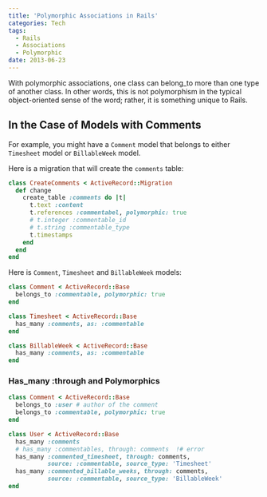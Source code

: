 ```yaml
---
title: 'Polymorphic Associations in Rails'
categories: Tech
tags:
  - Rails
  - Associations
  - Polymorphic
date: 2013-06-23
---
```


With polymorphic associations, one class can belong_to more than one type of another class. In other words, this is not polymorphism in the typical object-oriented sense of the word; rather, it is something unique to Rails.

## In the Case of Models with Comments
For example, you might have a `Comment` model that belongs to either `Timesheet` model or `BillableWeek` model.

Here is a migration that will create the `comments` table:

``` ruby
class CreateComments < ActiveRecord::Migration
  def change
    create_table :comments do |t|
      t.text :content
      t.references :commentabel, polymorphic: true
      # t.integer :commentable_id
      # t.string :commentable_type
      t.timestamps
    end
  end
end
```

<!-- more -->

Here is `Comment`, `Timesheet` and `BillableWeek` models:

``` ruby
class Comment < ActiveRecord::Base
  belongs_to :commentable, polymorphic: true
end

class Timesheet < ActiveRecord::Base
  has_many :comments, as: :commentable
end

class BillableWeek < ActiveRecord::Base
  has_many :comments, as: :commentable
end
```

### Has_many :through and Polymorphics

``` ruby
class Comment < ActiveRecord::Base
  belongs_to :user # author of the comment
  belongs_to :commentable, polymorphic: true
end

class User < ActiveRecord::Base
  has_many :comments
  # has_many :commentables, through: comments  !# error
  has_many :commented_timesheet, through: comments,
           source: :commentable, source_type: 'Timesheet'
  has_many :commented_billable_weeks, through: comments,
           source: :commentable, source_type: 'BillableWeek'
end
```
